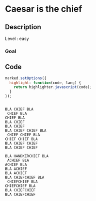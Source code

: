 # Caesar is the chief

## Description

Level : easy

### Goal

## Code

```js
marked.setOptions({
  highlight: function(code, lang) {
    return highlighter.javascript(code);
  }
});
```

```

BLA CHIEF BLA
 CHIEF BLA
CHIEF BLA
BLA CHIEF
BLA CHIEF 
BLA CHIEF CHIEF BLA
 CHIEF CHIEF BLA
CHIEF CHIEF BLA
BLA CHIEF CHIEF
BLA CHIEF CHIEF 

BLA HANDKERCHIEF BLA
 ACHIEF BLA
ACHIEF BLA
BLA ACHIEF
BLA ACHIEF 
BLA CHIEFCHIEF BLA
 CHIEFCHIEF BLA
CHIEFCHIEF BLA
BLA CHIEFCHIEF
BLA CHIEFCHIEF 



```


